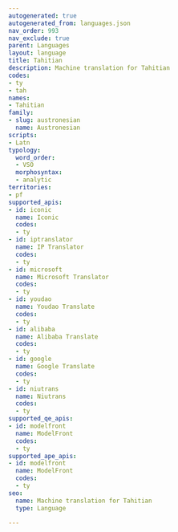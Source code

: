 ```yaml
---
autogenerated: true
autogenerated_from: languages.json
nav_order: 993
nav_exclude: true
parent: Languages
layout: language
title: Tahitian
description: Machine translation for Tahitian
codes:
- ty
- tah
names:
- Tahitian
family:
- slug: austronesian
  name: Austronesian
scripts:
- Latn
typology:
  word_order:
  - VSO
  morphosyntax:
  - analytic
territories:
- pf
supported_apis:
- id: iconic
  name: Iconic
  codes:
  - ty
- id: iptranslator
  name: IP Translator
  codes:
  - ty
- id: microsoft
  name: Microsoft Translator
  codes:
  - ty
- id: youdao
  name: Youdao Translate
  codes:
  - ty
- id: alibaba
  name: Alibaba Translate
  codes:
  - ty
- id: google
  name: Google Translate
  codes:
  - ty
- id: niutrans
  name: Niutrans
  codes:
  - ty
supported_qe_apis:
- id: modelfront
  name: ModelFront
  codes:
  - ty
supported_ape_apis:
- id: modelfront
  name: ModelFront
  codes:
  - ty
seo:
  name: Machine translation for Tahitian
  type: Language

---
```


